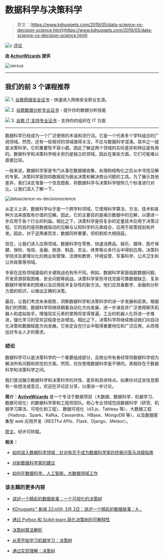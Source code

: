 # 数据科学与决策科学

> 原文：[https://www.kdnuggets.com/2019/05/data-science-vs-decision-science.html](https://www.kdnuggets.com/2019/05/data-science-vs-decision-science.html)

![c](../Images/3d9c022da2d331bb56691a9617b91b90.png) [评论](#comments)

**由 [ActiveWizards](https://activewizards.com/) 提供**

![versus](../Images/42e13ae93e34e3a9ab435abbd6187c8a.png)

* * *

## 我们的前 3 个课程推荐

![](../Images/0244c01ba9267c002ef39d4907e0b8fb.png) 1\. [谷歌网络安全证书](https://www.kdnuggets.com/google-cybersecurity) - 快速进入网络安全职业生涯。

![](../Images/e225c49c3c91745821c8c0368bf04711.png) 2\. [谷歌数据分析专业证书](https://www.kdnuggets.com/google-data-analytics) - 提升你的数据分析技能

![](../Images/0244c01ba9267c002ef39d4907e0b8fb.png) 3\. [谷歌 IT 支持专业证书](https://www.kdnuggets.com/google-itsupport) - 支持你的组织在 IT 方面

* * *

数据科学已经成为一个广泛使用的术语和流行词。它是一个代表多个学科组合的广阔领域。然而，还有一些相邻的领域值得关注，不应与数据科学混淆。其中之一就是决策科学。它的重要性不容小觑，因此了解这两个领域的实际差异和特征是有用的。数据科学和决策科学相关但仍是独立的领域，因此在某些方面，它们可能难以直接比较。

一般来说，数据科学家是专门从事在数据被收集、处理和结构化之后从中寻找见解的专家。决策科学家则将数据视为做出决策和解决商业问题的工具。为了展示其他差异，我们决定准备一个信息图表，将数据科学与决策科学按照几个标准进行对比。让我们深入了解一下。

![datascience-vs-decisionscience](../Images/cfd0366994d6d0a4c4dce38db127f3bd.png)

从定义上讲，数据科学似乎是一个跨学科领域，它使用科学算法、方法、技术和各种方法来提取有价值的见解。因此，它的主要目的是揭示数据中的见解，以便进一步应用于各个行业的利益。相比之下，决策科学是将复杂的定量技术应用于决策过程。它的目的是将数据驱动的见解与认知科学的元素结合，应用于政策规划和开发。因此，对于这两者而言，数据同样重要，但机制却大相径庭。

现在，让我们进入应用领域。数据科学在零售、快速消费品、娱乐、媒体、医疗保健、保险、电信、金融、旅游、制造、农业、体育等众多行业中得到应用。决策科学则涉及更理论化的商业和管理、法律和教育、环境监管、军事科学、公共卫生和公共政策等领域。

专家在这些领域面临的关键挑战也有所不同。例如，数据科学家面临脏数据问题、开发资源获取困难、安全问题等挑战。决策科学家则寻找克服可靠数据缺乏、复杂数据环境带来的困难以及应用技术复杂性的新方法。他们应具备数学、金融和分析方面的知识，以做出正确的决策。

最后，让我们考虑未来趋势，洞察数据科学和决策科学的进一步发展和前景。根据我们的预期，数据科学将继续朝着自动化方向发展，进一步演变并广泛使用聊天机器人和虚拟助手。增强现实元素的使用将变得普遍，工业的机器人化将进一步推进，强化学习的受欢迎程度也会增加。相比之下，决策科学将继续推动我们向自动化决策和数据赋能方向发展。它肯定会在行业中取得重要地位和广泛应用，从而增加对专业人才的需求。

### 结论

数据科学可以是决策科学的一个重要组成部分，且商业所有者经常将数据科学视为解决所有问题和担忧的方案。然而，仅仅使用数据科学是不够的。真相存在于数据科学和决策科学之间。

我们尝试展示数据科学和决策科学的共性、差异和具体特点。如果你对这张信息图有一些想法或意见，欢迎在评论区分享，以便进一步讨论。

**简介：[ActiveWizards](https://activewizards.com/)** 是一个专注于数据项目（大数据、数据科学、机器学习、数据可视化）的数据科学家和工程师团队。核心专业领域包括数据科学（研究、机器学习算法、可视化和工程）、数据可视化（d3.js、Tableau 等）、大数据工程（Hadoop、Spark、Kafka、Cassandra、HBase、MongoDB 等），以及数据密集型 web 应用开发（RESTful APIs、Flask、Django、Meteor）。

[原文](https://activewizards.com/blog/data-science-vs-decision-science-infographic/)。经许可转载。

**相关：**

+   [如何进入数据科学领域：针对有志于成为数据科学家的终极问答与详细指南](/2019/04/data-science-ultimate-questions-answers-aspiring-data-scientists.html)

+   [对新数据科学家的建议](/2019/04/advice-new-data-scientists.html)

+   [如何在数据科学、人工智能、大数据领域工作](/2019/03/work-data-science-ai-big-data.html)

### 该主题的更多内容

+   [讲述一个精彩的数据故事：一个可视化的决策树](https://www.kdnuggets.com/2021/02/telling-great-data-story-visualization-decision-tree.html)

+   [KDnuggets™ 新闻 22:n09, 3月 2日：讲述一个精彩的数据故事：A…](https://www.kdnuggets.com/2022/n09.html)

+   [通过 Python 和 Scikit-learn 简化决策树的可解释性](https://www.kdnuggets.com/2017/05/simplifying-decision-tree-interpretation-decision-rules-python.html)

+   [决策树算法解析](https://www.kdnuggets.com/2020/01/decision-tree-algorithm-explained.html)

+   [从零开始学习机器学习：决策树](https://www.kdnuggets.com/2022/11/machine-learning-scratch-decision-trees.html)

+   [通过实现理解：决策树](https://www.kdnuggets.com/2023/02/understanding-implementing-decision-tree.html)
